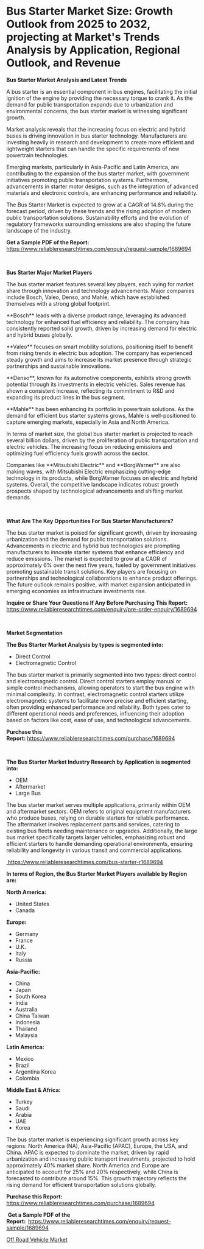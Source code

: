 <p><h1>Bus Starter Market Size: Growth Outlook from 2025 to 2032, projecting at Market's Trends Analysis by Application, Regional Outlook, and Revenue</h1></p><p><strong>Bus Starter Market Analysis and Latest Trends</strong></p>
<p><p>A bus starter is an essential component in bus engines, facilitating the initial ignition of the engine by providing the necessary torque to crank it. As the demand for public transportation expands due to urbanization and environmental concerns, the bus starter market is witnessing significant growth. </p><p>Market analysis reveals that the increasing focus on electric and hybrid buses is driving innovation in bus starter technology. Manufacturers are investing heavily in research and development to create more efficient and lightweight starters that can handle the specific requirements of new powertrain technologies. </p><p>Emerging markets, particularly in Asia-Pacific and Latin America, are contributing to the expansion of the bus starter market, with government initiatives promoting public transportation systems. Furthermore, advancements in starter motor designs, such as the integration of advanced materials and electronic controls, are enhancing performance and reliability. </p><p>The Bus Starter Market is expected to grow at a CAGR of 14.8% during the forecast period, driven by these trends and the rising adoption of modern public transportation solutions. Sustainability efforts and the evolution of regulatory frameworks surrounding emissions are also shaping the future landscape of the industry.</p></p>
<p><strong>Get a Sample PDF of the Report:&nbsp;</strong> <a href="https://www.reliableresearchtimes.com/enquiry/request-sample/1689694?utm_campaign=2196&utm_medium=2&utm_source=Github&utm_content=ia&utm_term=30032025&utm_id=bus-starter">https://www.reliableresearchtimes.com/enquiry/request-sample/1689694</a></p>
<p>&nbsp;</p>
<p><strong>Bus Starter Major Market Players</strong></p>
<p><p>The bus starter market features several key players, each vying for market share through innovation and technology advancements. Major companies include Bosch, Valeo, Denso, and Mahle, which have established themselves with a strong global footprint. </p><p>**Bosch** leads with a diverse product range, leveraging its advanced technology for enhanced fuel efficiency and reliability. The company has consistently reported solid growth, driven by increasing demand for electric and hybrid buses globally.</p><p>**Valeo** focuses on smart mobility solutions, positioning itself to benefit from rising trends in electric bus adoption. The company has experienced steady growth and aims to increase its market presence through strategic partnerships and sustainable innovations.</p><p>**Denso**, known for its automotive components, exhibits strong growth potential through its investments in electric vehicles. Sales revenue has shown a consistent increase, reflecting its commitment to R&D and expanding its product lines in the bus segment.</p><p>**Mahle** has been enhancing its portfolio in powertrain solutions. As the demand for efficient bus starter systems grows, Mahle is well-positioned to capture emerging markets, especially in Asia and North America.</p><p>In terms of market size, the global bus starter market is projected to reach several billion dollars, driven by the proliferation of public transportation and electric vehicles. The increasing focus on reducing emissions and optimizing fuel efficiency fuels growth across the sector. </p><p>Companies like **Mitsubishi Electric** and **BorgWarner** are also making waves, with Mitsubishi Electric emphasizing cutting-edge technology in its products, while BorgWarner focuses on electric and hybrid systems. Overall, the competitive landscape indicates robust growth prospects shaped by technological advancements and shifting market demands.</p></p>
<p>&nbsp;</p>
<p><strong>What Are The Key Opportunities For Bus Starter Manufacturers?</strong></p>
<p><p>The bus starter market is poised for significant growth, driven by increasing urbanization and the demand for public transportation solutions. Advancements in electric and hybrid bus technologies are prompting manufacturers to innovate starter systems that enhance efficiency and reduce emissions. The market is expected to grow at a CAGR of approximately 6% over the next five years, fueled by government initiatives promoting sustainable transit solutions. Key players are focusing on partnerships and technological collaborations to enhance product offerings. The future outlook remains positive, with market expansion anticipated in emerging economies as infrastructure investments rise.</p></p>
<p><strong>Inquire or Share Your Questions If Any Before Purchasing This Report:</strong> <a href="https://www.reliableresearchtimes.com/enquiry/pre-order-enquiry/1689694?utm_campaign=2196&utm_medium=2&utm_source=Github&utm_content=ia&utm_term=30032025&utm_id=bus-starter">https://www.reliableresearchtimes.com/enquiry/pre-order-enquiry/1689694</a></p>
<p>&nbsp;</p>
<p><strong>Market Segmentation</strong></p>
<p><strong>The Bus Starter Market Analysis by types is segmented into:</strong></p>
<p><ul><li>Direct Control</li><li>Electromagnetic Control</li></ul></p>
<p><p>The bus starter market is primarily segmented into two types: direct control and electromagnetic control. Direct control starters employ manual or simple control mechanisms, allowing operators to start the bus engine with minimal complexity. In contrast, electromagnetic control starters utilize electromagnetic systems to facilitate more precise and efficient starting, often providing enhanced performance and reliability. Both types cater to different operational needs and preferences, influencing their adoption based on factors like cost, ease of use, and technological advancements.</p></p>
<p><strong>Purchase this Report:&nbsp;</strong><a href="https://www.reliableresearchtimes.com/purchase/1689694?utm_campaign=2196&utm_medium=2&utm_source=Github&utm_content=ia&utm_term=30032025&utm_id=bus-starter">https://www.reliableresearchtimes.com/purchase/1689694</a></p>
<p>&nbsp;</p>
<p><strong>The Bus Starter Market Industry Research by Application is segmented into:</strong></p>
<p><ul><li>OEM</li><li>Aftermarket</li><li>Large Bus</li></ul></p>
<p><p>The bus starter market serves multiple applications, primarily within OEM and aftermarket sectors. OEM refers to original equipment manufacturers who produce buses, relying on durable starters for reliable performance. The aftermarket involves replacement parts and services, catering to existing bus fleets needing maintenance or upgrades. Additionally, the large bus market specifically targets larger vehicles, emphasizing robust and efficient starters to handle demanding operational environments, ensuring reliability and longevity in various transit and commercial applications.</p></p>
<p><a href="https://www.reliableresearchtimes.com/bus-starter-r1689694?utm_campaign=2196&utm_medium=2&utm_source=Github&utm_content=ia&utm_term=30032025&utm_id=bus-starter">&nbsp;https://www.reliableresearchtimes.com/bus-starter-r1689694</a></p>
<p><strong>In terms of Region, the Bus Starter Market Players available by Region are:</strong></p>
<p>
    <p> <strong> North America: </strong>
        <ul>
            <li>United States</li>
            <li>Canada</li>
        </ul>
        </p> 
    <p> <strong> Europe: </strong>
        <ul>
            <li>Germany</li>
            <li>France</li>
            <li>U.K.</li>
            <li>Italy</li>
            <li>Russia</li>
        </ul>
        </p> 
    <p> <strong> Asia-Pacific: </strong>
        <ul>
            <li>China</li>
            <li>Japan</li>
            <li>South Korea</li>
            <li>India</li>
            <li>Australia</li>
            <li>China Taiwan</li>
            <li>Indonesia</li>
            <li>Thailand</li>
            <li>Malaysia</li>
        </ul>
        </p> 
    <p> <strong> Latin America: </strong>
        <ul>
            <li>Mexico</li>
            <li>Brazil</li>
            <li>Argentina Korea</li>
            <li>Colombia</li>
        </ul>
        </p> 
    <p> <strong> Middle East & Africa: </strong>
        <ul>
            <li>Turkey</li>
            <li>Saudi</li>
            <li>Arabia</li>
            <li>UAE</li>
            <li>Korea</li>
        </ul>
    </p>
    </p>
<p><p>The bus starter market is experiencing significant growth across key regions: North America (NA), Asia-Pacific (APAC), Europe, the USA, and China. APAC is expected to dominate the market, driven by rapid urbanization and increasing public transport investments, projected to hold approximately 40% market share. North America and Europe are anticipated to account for 25% and 20% respectively, while China is forecasted to contribute around 15%. This growth trajectory reflects the rising demand for efficient transportation solutions globally.</p></p>
<p><strong>Purchase this Report: </strong><a href="https://www.reliableresearchtimes.com/purchase/1689694?utm_campaign=2196&utm_medium=2&utm_source=Github&utm_content=ia&utm_term=30032025&utm_id=bus-starter">https://www.reliableresearchtimes.com/purchase/1689694</a></p>
<p>&nbsp;<strong>Get a Sample PDF of the Report:&nbsp;&nbsp;</strong><a href="https://www.reliableresearchtimes.com/enquiry/request-sample/1689694?utm_campaign=2196&utm_medium=2&utm_source=Github&utm_content=ia&utm_term=30032025&utm_id=bus-starter">https://www.reliableresearchtimes.com/enquiry/request-sample/1689694</a></p>
<p><strong></strong></p>
<p><p><a href="https://github.com/MariaWashington76/Market-Research-Report-List-2/blob/main/off-road-vehicle-market.md?utm_campaign=2196&utm_medium=2&utm_source=Github&utm_content=ia&utm_term=30032025&utm_id=bus-starter">Off Road Vehicle Market</a></p></p>